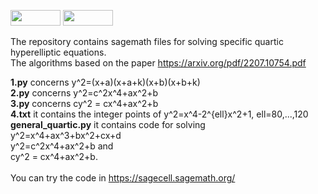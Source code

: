 <p float="left">
<img src="https://img.shields.io/badge/license-GPLv2-lightgrey.svg" width="80" height="25">
<img src="https://github.com/sagemath/artwork/blob/master/sage-logo-2018.svg" width="80" height="25"> 
</p>

The repository contains sagemath files for solving specific quartic hyperelliptic equations.<br/>
The algorithms based on the paper https://arxiv.org/pdf/2207.10754.pdf

**1.py** concerns y^2=(x+a)(x+a+k)(x+b)(x+b+k)<br/>
**2.py** concerns y^2=c^2x^4+ax^2+b<br/>
**3.py** concerns cy^2 = cx^4+ax^2+b<br/>
**4.txt** it contains the integer points of y^2=x^4-2^{ell}x^2+1,  ell=80,...,120<br/>
**general_quartic.py** it contains code for solving <br/>y^2=x^4+ax^3+bx^2+cx+d<br/>y^2=c^2x^4+ax^2+b and <br/>cy^2 = cx^4+ax^2+b.<br/><br/>
You can try the code in https://sagecell.sagemath.org/
